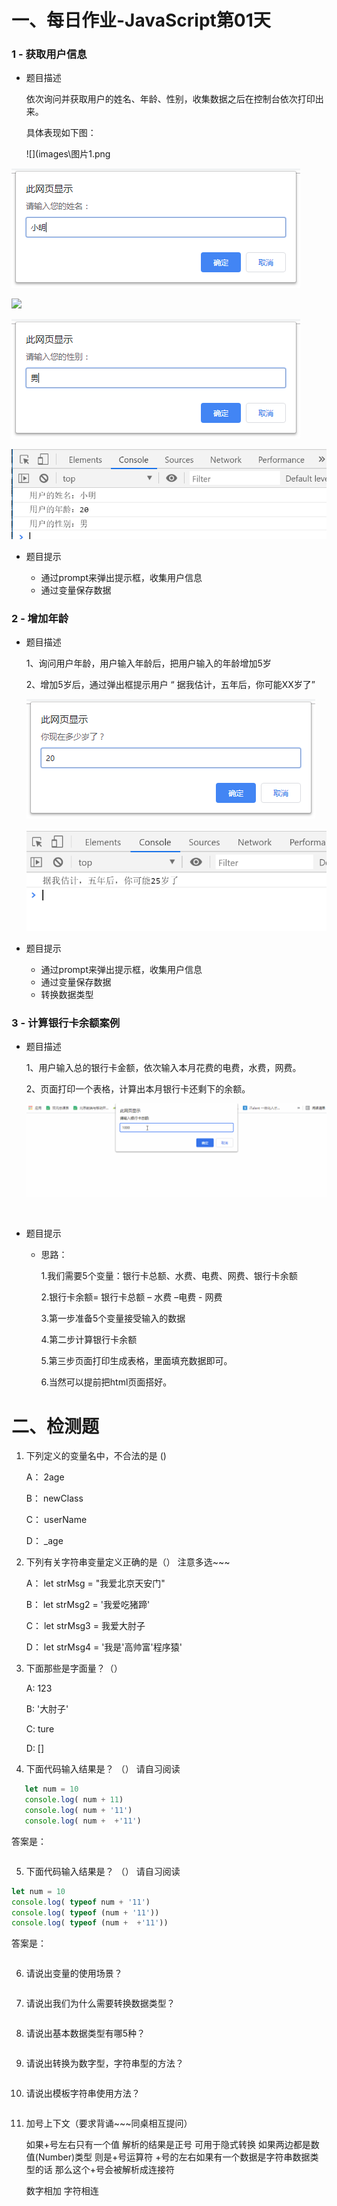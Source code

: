 # 一、每日作业-JavaScript第01天

### 1 - 获取用户信息

- 题目描述

   依次询问并获取用户的姓名、年龄、性别，收集数据之后在控制台依次打印出来。

   具体表现如下图：

  ![](images\图片1.png

![](images\图片1.png)

![](images\图片2.png)

![](images\图片3.png)

![](images\图片4.png)

- 题目提示

   - 通过prompt来弹出提示框，收集用户信息
   - 通过变量保存数据


### 2 - 增加年龄

- 题目描述

  1、询问用户年龄，用户输入年龄后，把用户输入的年龄增加5岁

  2、增加5岁后，通过弹出框提示用户 “ 据我估计，五年后，你可能XX岁了”

  ![](images/图片5.png)

  ![](images/图片6.png)

- 题目提示

  - 通过prompt来弹出提示框，收集用户信息
  - 通过变量保存数据
  - 转换数据类型

### 3 - 计算银行卡余额案例

- 题目描述

  1、用户输入总的银行卡金额，依次输入本月花费的电费，水费，网费。

  2、页面打印一个表格，计算出本月银行卡还剩下的余额。

  <img src="images/111.gif">

  ​

- 题目提示

  - 思路：

    1.我们需要5个变量：银行卡总额、水费、电费、网费、银行卡余额

    2.银行卡余额= 银行卡总额 – 水费 –电费  - 网费  

    3.第一步准备5个变量接受输入的数据

    4.第二步计算银行卡余额 

    5.第三步页面打印生成表格，里面填充数据即可。

    6.当然可以提前把html页面搭好。



# 二、检测题

1. 下列定义的变量名中，不合法的是 ()

    A： 2age

    B： newClass

    C： userName

    D： _age

2. 下列有关字符串变量定义正确的是（） 注意多选~~~  

   A： let strMsg = "我爱北京天安门"

   B： let strMsg2 = '我爱吃猪蹄'

   C： let strMsg3 = 我爱大肘子

   D： let strMsg4 = '我是'高帅富'程序猿'

3. 下面那些是字面量？（）

   A:  123

   B:  '大肘子'

   C:  ture    

   D:   []

4. 下面代码输入结果是？ （） 请自习阅读


~~~javascript
   let num = 10
   console.log( num + 11)
   console.log( num + '11')
   console.log( num +  +'11')
~~~

答案是：

~~~javascript

~~~

5. 下面代码输入结果是？ （） 请自习阅读

~~~javascript
let num = 10
console.log( typeof num + '11')
console.log( typeof (num + '11'))
console.log( typeof (num +  +'11'))
~~~
答案是：

~~~

~~~

6. 请说出变量的使用场景？

~~~

~~~

7. 请说出我们为什么需要转换数据类型？

~~~

~~~

8. 请说出基本数据类型有哪5种？

~~~

~~~

9. 请说出转换为数字型，字符串型的方法？

~~~

~~~

10. 请说出模板字符串使用方法？

~~~

~~~

11. 加号上下文（要求背诵~~~同桌相互提问）

    如果+号左右只有一个值  解析的结果是正号 可用于隐式转换
    如果两边都是数值(Number)类型 则是+号运算符
    +号的左右如果有一个数据是字符串数据类型的话  那么这个+号会被解析成连接符

     数字相加  字符相连

